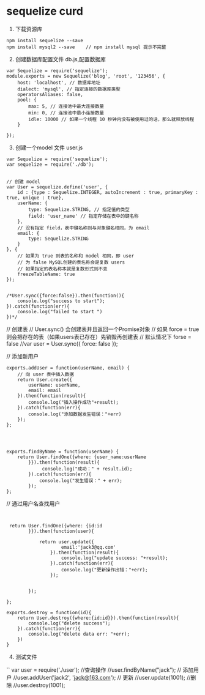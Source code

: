 # sequelize curd
1. 下载资源库

```
npm install sequelize --save
npm install mysql2 --save    // npm install mysql 提示不完整
```

2. 创建数据库配置文件 db.js,配置数据库

```
var Sequelize = require('sequelize');
module.exports = new Sequelize('blog', 'root', '123456', {
    host: 'localhost', // 数据库地址
    dialect: 'mysql', // 指定连接的数据库类型
    operatorsAliases: false,
    pool: {
        max: 5, // 连接池中最大连接数量
        min: 0, // 连接池中最小连接数量
        idle: 10000 // 如果一个线程 10 秒钟内没有被使用过的话，那么就释放线程
    }

});
```
3. 创建一个model 文件 user.js

```
var Sequelize = require('sequelize');
var sequelize = require('./db');


// 创建 model
var User = sequelize.define('user', {
    id : {type : Sequelize.INTEGER, autoIncrement : true, primaryKey : true, unique : true},
    userName: {
        type: Sequelize.STRING, // 指定值的类型
        field: 'user_name' // 指定存储在表中的键名称
    },
    // 没有指定 field，表中键名称则与对象键名相同，为 email
    email: {
        type: Sequelize.STRING
    }
}, {
    // 如果为 true 则表的名称和 model 相同，即 user
    // 为 false MySQL创建的表名称会是复数 users
    // 如果指定的表名称本就是复数形式则不变
    freezeTableName: true
});


/*User.sync({force:false}).then(function(){
    console.log("success to start");
}).catch(function(err){
    console.log("failed to start ")
})*/
```
// 创建表
// User.sync() 会创建表并且返回一个Promise对象
// 如果 force = true 则会把存在的表（如果users表已存在）先销毁再创建表
// 默认情况下 forse = false
//var user = User.sync({ force: false });


// 添加新用户
```
exports.addUser = function(userName, email) {
    // 向 user 表中插入数据
    return User.create({
        userName: userName,
        email: email
    }).then(function(result){
        console.log("插入操作成功"+result);
    }).catch(function(err){
        console.log("添加数据发生错误："+err)
    });
};




exports.findByName = function(userName) {
    return User.findOne({where: {user_name:userName
        }}).then(function(result){
             console.log("成功：" + result.id);
        }).catch(function(err){
            console.log("发生错误：" + err);
        });
};
```

// 通过用户名查找用户
 
```exports.update = function(id){


 return User.findOne({where: {id:id
        }}).then(function(user){
            
            return user.update({
                    email:'jack3@qq.com'
                }).then(function(result){
                    console.log("update success: "+result);
                }).catch(function(err){
                    console.log("更新操作出错："+err);
                }); 


        });
 
};

exports.destroy = function(id){
    return User.destroy({where:{id:id}}).then(function(result){
        console.log("delete success");
    }).catch(function(err){
        console.log("delete data err: "+err);
    })
}

```
4. 测试文件

``
var user = require('./user');
//查询操作
//user.findByName("jack");
// 添加用户
//user.addUser('jack2', 'jack@163.com');
// 更新
//user.update(1001);
//删除
//user.destroy(1001);
```